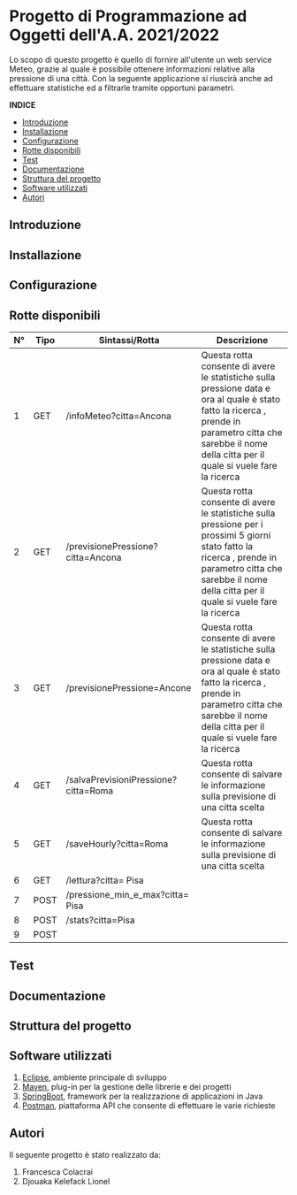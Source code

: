 # Progetto di Programmazione ad Oggetti dell'A.A. 2021/2022

Lo scopo di questo progetto è quello di fornire all'utente un web service Meteo, grazie al quale è possibile ottenere informazioni relative alla pressione di
una città. Con la seguente applicazione si riuscirà anche ad effettuare statistiche ed a filtrarle tramite opportuni parametri.

**INDICE**

* [Introduzione](#introduzione)
* [Installazione](#installazione)
* [Configurazione](#configurazione)
* [Rotte disponibili](#rotte)
* [Test](#test)
* [Documentazione](#documentazione)
* [Struttura del progetto](#struttura)
* [Software utilizzati](#software)
* [Autori](#autori)

<a name="introduzione"></a>
## Introduzione 

<a name="installazione"></a>
## Installazione

<a name="configurazione"></a>
## Configurazione 

<a name="rotte"></a>
## Rotte disponibili
<a name="table"></a>


|N°   | Tipo | Sintassi/Rotta             | Descrizione                                                                                                                                                                                                  |
|-----|------|----------------------------|--------------------------------------------------------------------------------------------------------------------------------------------------------------------------------------------------------------|
| 1   | GET  |   /infoMeteo?citta=Ancona       | Questa rotta consente di avere le statistiche sulla pressione data e ora al quale è stato fatto la ricerca , prende in parametro citta che sarebbe il nome della citta per il quale si vuele fare la ricerca |
| 2   | GET  |    /previsionePressione?citta=Ancona | Questa rotta consente di avere le statistiche sulla pressione per i prossimi 5 giorni stato fatto la ricerca , prende in parametro citta che sarebbe il nome della citta per il quale si vuele fare la ricerca                                                |
| 3   | GET  |  /previsionePressione=Ancone    | Questa rotta consente di avere le statistiche sulla pressione data e ora al quale è stato fatto la ricerca , prende in parametro citta che sarebbe il nome della citta per il quale si vuele fare la ricerca                                                                                                                                                                                                              |
| 4   | GET  |    /salvaPrevisioniPressione?citta=Roma    | Questa rotta consente di salvare le informazione sulla previsione di una citta scelta                                                                                                                                                                                                             |
| 5   | GET  |     /saveHourly?citta=Roma   |   Questa rotta consente di salvare le informazione sulla previsione di una citta scelta                                                                                                                                                                                                           |   
| 6   | GET  |    /lettura?citta= Pisa   |                                                                                                                                                                                                              |                                   
| 7   | POST |     /pressione_min_e_max?citta= Pisa     |                                                                                                                                                                                                              |
| 8   | POST |    /stats?citta=Pisa          |                                                                                                                                                                                                              |
| 9   | POST |                    |                                                                                                                                                                                                              |

<a name="test"></a>
## Test

<a name="documentazione"></a>
## Documentazione

<a name="struttura"></a>
## Struttura del progetto

<a name="software"></a>
## Software utilizzati
1. [Eclipse](https://www.eclipse.org/downloads/), ambiente principale di sviluppo
2. [Maven](https://maven.apache.org/), plug-in per la gestione delle librerie e dei progetti
3. [SpringBoot](https://spring.io/projects/spring-boot), framework per la realizzazione di applicazioni in Java
4. [Postman](https://www.postman.com/), piattaforma API che consente di effettuare le varie richieste

<a name="autori"></a>
## Autori
Il seguente progetto è stato realizzato da:
1. Francesca Colacrai
2. Djouaka Kelefack Lionel
